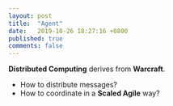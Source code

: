 ```yaml
---
layout: post
title:  "Agent"
date:   2019-10-26 18:27:16 +0800
published: true
comments: false
---
```

**Distributed Computing** derives from **Warcraft**.
* How to distribute messages?
* How to coordinate in a **Scaled Agile** way?